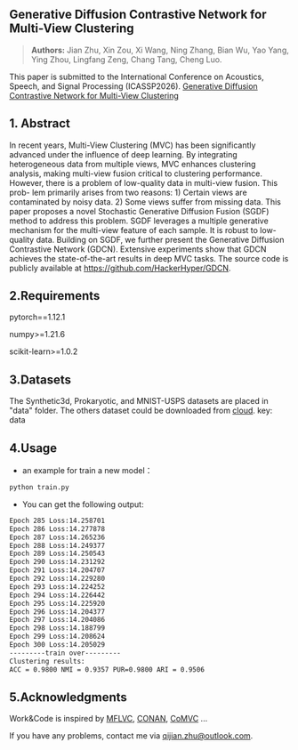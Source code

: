 ## Generative Diffusion Contrastive Network for Multi-View Clustering
> **Authors:**
Jian Zhu, Xin Zou, Xi Wang, Ning Zhang, Bian Wu, Yao Yang, Ying Zhou, Lingfang Zeng, Chang Tang, Cheng Luo. 

This paper is submitted to the International Conference on Acoustics, Speech, and Signal Processing (ICASSP2026).
 [Generative Diffusion Contrastive Network for Multi-View Clustering](https://arxiv.org/abs/2509.09527)
 
## 1. Abstract
In recent years, Multi-View Clustering (MVC) has been significantly advanced under the influence of deep learning. By integrating heterogeneous data from multiple views, MVC enhances clustering analysis, making multi-view fusion critical to clustering performance. However, there is a problem of low-quality data in multi-view fusion. This prob- lem primarily arises from two reasons: 1) Certain views are contaminated by noisy data. 2) Some views suffer from missing data. This paper proposes a novel Stochastic Generative Diffusion Fusion (SGDF) method to address this problem. SGDF leverages a multiple generative mechanism for the multi-view feature of each sample. It is robust to low-quality data. Building on SGDF, we further present the Generative Diffusion Contrastive Network (GDCN). Extensive experiments show that GDCN achieves the state-of-the-art results in deep MVC tasks. The source code is publicly available at https://github.com/HackerHyper/GDCN.

## 2.Requirements

pytorch==1.12.1

numpy>=1.21.6

scikit-learn>=1.0.2

## 3.Datasets

The Synthetic3d, Prokaryotic, and MNIST-USPS datasets are placed in "data" folder. The others dataset could be downloaded from [cloud](https://pan.baidu.com/s/1XNWW8UqTcPMkw9NpiKqvOQ). key: data

## 4.Usage

- an example for train a new model：

```bash
python train.py
```

- You can get the following output:

```bash
Epoch 285 Loss:14.258701
Epoch 286 Loss:14.277878
Epoch 287 Loss:14.265236
Epoch 288 Loss:14.249377
Epoch 289 Loss:14.250543
Epoch 290 Loss:14.231292
Epoch 291 Loss:14.204707
Epoch 292 Loss:14.229280
Epoch 293 Loss:14.224252
Epoch 294 Loss:14.226442
Epoch 295 Loss:14.225920
Epoch 296 Loss:14.204377
Epoch 297 Loss:14.204086
Epoch 298 Loss:14.188799
Epoch 299 Loss:14.208624
Epoch 300 Loss:14.205029
---------train over---------
Clustering results:
ACC = 0.9800 NMI = 0.9357 PUR=0.9800 ARI = 0.9506
```

  



## 5.Acknowledgments

Work&Code is inspired by [MFLVC](https://github.com/SubmissionsIn/MFLVC), [CONAN](https://github.com/Guanzhou-Ke/conan), [CoMVC](https://github.com/DanielTrosten/mvc) ... 

If you have any problems, contact me via qijian.zhu@outlook.com.

